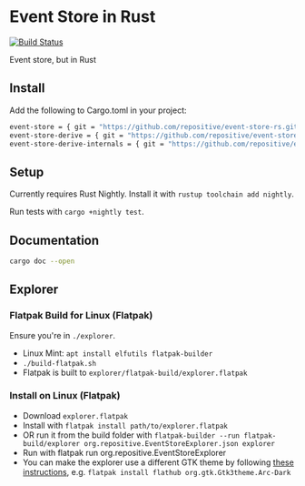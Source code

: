 # Event Store in Rust

[![Build Status](https://travis-ci.org/repositive/event-store-rs.svg?branch=master)](https://travis-ci.org/repositive/event-store-rs)

Event store, but in Rust

## Install

Add the following to Cargo.toml in your project:

```bash
event-store = { git = "https://github.com/repositive/event-store-rs.git" }
event-store-derive = { git = "https://github.com/repositive/event-store-rs.git" }
event-store-derive-internals = { git = "https://github.com/repositive/event-store-rs.git" }
```

## Setup

Currently requires Rust Nightly. Install it with `rustup toolchain add nightly`.

Run tests with `cargo +nightly test`.

## Documentation

```bash
cargo doc --open
```

## Explorer

### Flatpak Build for Linux (Flatpak)

Ensure you're in `./explorer`.

* Linux Mint: `apt install elfutils flatpak-builder`
* `./build-flatpak.sh`
* Flatpak is built to `explorer/flatpak-build/explorer.flatpak`


### Install on Linux (Flatpak)

* Download `explorer.flatpak`
* Install with `flatpak install path/to/explorer.flatpak`
* OR run it from the build folder with `flatpak-builder --run flatpak-build/explorer org.repositive.EventStoreExplorer.json explorer`
* Run with flatpak run org.repositive.EventStoreExplorer
* You can make the explorer use a different GTK theme by following [these instructions](https://www.linuxuprising.com/2018/05/how-to-get-flatpak-apps-to-use-correct.html), e.g. `flatpak install flathub org.gtk.Gtk3theme.Arc-Dark`
